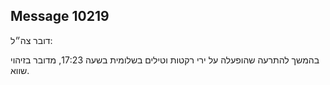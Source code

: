 ## Message 10219

דובר צה״ל:

בהמשך להתרעה שהופעלה על ירי רקטות וטילים בשלומית בשעה 17:23, מדובר בזיהוי שווא.

